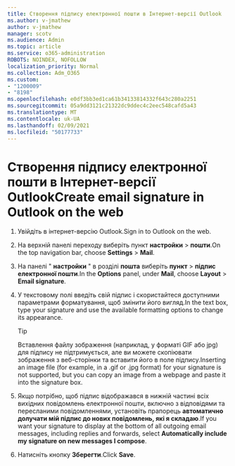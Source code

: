 ```yaml
---
title: Створення підпису електронної пошти в Інтернет-версії Outlook
ms.author: v-jmathew
author: v-jmathew
manager: scotv
ms.audience: Admin
ms.topic: article
ms.service: o365-administration
ROBOTS: NOINDEX, NOFOLLOW
localization_priority: Normal
ms.collection: Adm_O365
ms.custom:
- "1200009"
- "8198"
ms.openlocfilehash: e0df3bb3ed1ca61b34133814332f643c280a2251
ms.sourcegitcommit: 05a9dd3121c21322dc9ddec4c2eec548cafd5a43
ms.translationtype: MT
ms.contentlocale: uk-UA
ms.lasthandoff: 02/09/2021
ms.locfileid: "50177733"
---
```

# <a name="create-email-signature-in-outlook-on-the-web"></a><span data-ttu-id="b33c9-102">Створення підпису електронної пошти в Інтернет-версії Outlook</span><span class="sxs-lookup"><span data-stu-id="b33c9-102">Create email signature in Outlook on the web</span></span>

1. <span data-ttu-id="b33c9-103">Увійдіть в інтернет-версію Outlook.</span><span class="sxs-lookup"><span data-stu-id="b33c9-103">Sign in to Outlook on the web.</span></span>
2. <span data-ttu-id="b33c9-104">На верхній панелі переходу виберіть пункт **настройки**  >  **пошти**.</span><span class="sxs-lookup"><span data-stu-id="b33c9-104">On the top navigation bar, choose **Settings** > **Mail**.</span></span>
3. <span data-ttu-id="b33c9-105">На панелі " **настройки** " в розділі **пошта** виберіть **пункт**  >  **підпис електронної пошти**.</span><span class="sxs-lookup"><span data-stu-id="b33c9-105">In the **Options** panel, under **Mail**, choose **Layout** > **Email signature**.</span></span>
4. <span data-ttu-id="b33c9-106">У текстовому полі введіть свій підпис і скористайтеся доступними параметрами форматування, щоб змінити його вигляд.</span><span class="sxs-lookup"><span data-stu-id="b33c9-106">In the text box, type your signature and use the available formatting options to change its appearance.</span></span>

    > [!TIP]
    > <span data-ttu-id="b33c9-107">Вставлення файлу зображення (наприклад, у форматі GIF або jpg) для підпису не підтримується, але ви можете скопіювати зображення з веб-сторінки та вставити його в поле підпису.</span><span class="sxs-lookup"><span data-stu-id="b33c9-107">Inserting an image file (for example, in a .gif or .jpg format) for your signature is not supported, but you can copy an image from a webpage and paste it into the signature box.</span></span>

5. <span data-ttu-id="b33c9-108">Якщо потрібно, щоб підпис відображався в нижній частині всіх вихідних повідомлень електронної пошти, включно з відповідями та пересланими повідомленнями, установіть прапорець **автоматично долучати мій підпис до нових повідомлень, які я складаю**.</span><span class="sxs-lookup"><span data-stu-id="b33c9-108">If you want your signature to display at the bottom of all outgoing email messages, including replies and forwards, select **Automatically include my signature on new messages I compose**.</span></span>
6. <span data-ttu-id="b33c9-109">Натисніть кнопку **Зберегти**.</span><span class="sxs-lookup"><span data-stu-id="b33c9-109">Click **Save**.</span></span>
